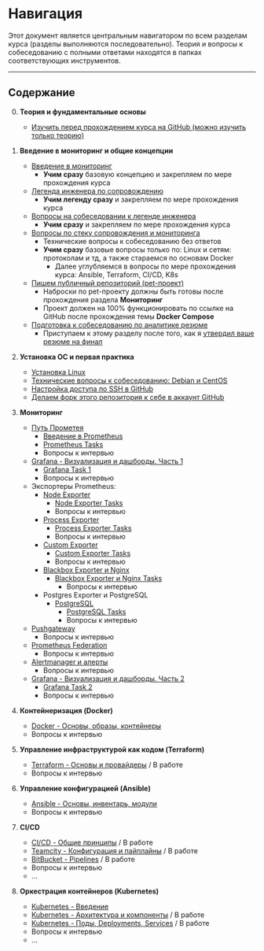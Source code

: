 # Навигация

Этот документ является центральным навигатором по всем разделам курса (разделы выполняются последовательно). Теория и вопросы к собеседованию с полными ответами находятся в папках соответствующих инструментов.

---

## Содержание

0. **Теория и фундаментальные основы**
    * [Изучить перед прохождением курса на GitHub (можно изучить только теорию)](https://teletype.in/@lamjob/wjNvt64l77l)

1.  **Введение в мониторинг и общие концепции**
    * [Введение в мониторинг](https://github.com/lamjob1993/linux-monitoring/tree/main/navigation/introduction_monitoring)
       * **Учим сразу** базовую концепцию и закрепляем по мере прохождения курса
    * [Легенда инженера по сопровождению](https://github.com/lamjob1993/linux-monitoring/blob/main/navigation/%D0%9B%D0%B5%D0%B3%D0%B5%D0%BD%D0%B4%D0%B0%20%D0%B8%D0%BD%D0%B6%D0%B5%D0%BD%D0%B5%D1%80%D0%B0.md)
       * **Учим легенду сразу** и закрепляем по мере прохождения курса
    * [Вопросы на собеседовании к легенде инженера](https://github.com/lamjob1993/linux-monitoring/blob/main/navigation/%D0%92%D0%BE%D0%BF%D1%80%D0%BE%D1%81%D1%8B%20%D0%BA%20%D0%BB%D0%B5%D0%B3%D0%B5%D0%BD%D0%B4%D0%B5.md)
       * **Учим сразу** и закрепляем по мере прохождения курса
    * [Вопросы по стеку сопровождения и мониторинга](https://teletype.in/@lamjob/sPRL_XpiLkV)
       * Технические вопросы к собеседованию без ответов
       * **Учим сразу** базовые вопросы только по: Linux и сетям: протоколам и тд, а также стараемся по основам Docker
          * Далее углубляемся в вопросы по мере прохождения курса: Ansible, Terraform, CI/CD, K8s
    * [Пишем публичный репозиторий (pet-проект)](https://github.com/lamjob1993/linux-monitoring/blob/main/tasks/public_repository/README.md)
       * Наброски по pet-проекту должны быть готовы после прохождения раздела **Мониторинг**
       * Проект должен на 100% функционировать по ссылке на GitHub после прохождения темы **Docker Compose**
    * [Подготовка к собеседованию по аналитике резюме](https://github.com/lamjob1993/linux-monitoring/blob/main/tasks/cv_final/README.md)
       * Приступаем к этому разделу после того, как я [утвердил ваше резюме на финал](https://t.me/c/2168307578/253/257)

2. **Установка ОС и первая практика**
    * [Установка Linux](https://github.com/lamjob1993/linux-monitoring/tree/main/tasks/linux_install)
    * [Технические вопросы к собеседованию: Debian и CentOS](https://github.com/lamjob1993/linux-monitoring/blob/main/tasks/linux_install/tech_questions.md)
    * [Настройка доступа по SSH в GitHub](https://github.com/lamjob1993/linux-monitoring/blob/main/.files/%D0%93%D0%B5%D0%BD%D0%B5%D1%80%D0%B0%D1%86%D0%B8%D1%8F%20SSH%20%D0%B4%D0%BB%D1%8F%20GitHub.md)
    * [Делаем форк этого репозитория к себе в аккаунт GitHub](https://github.com/lamjob1993/linux-monitoring/blob/main/.files/%D0%A4%D0%BE%D1%80%D0%BA%20%D0%B2%20GitHub.md)
3.  **Мониторинг**
    * [Путь Прометея](https://github.com/lamjob1993/linux-monitoring/tree/main/tasks/prometheus/README.md)
       * [Введение в Prometheus](https://github.com/lamjob1993/linux-monitoring/tree/main/tasks/prometheus/beginning)
       * [Prometheus Tasks](https://github.com/lamjob1993/linux-monitoring/tree/main/tasks/prometheus)
       * Вопросы к интервью
    * [Grafana - Визуализация и дашборды. Часть 1](https://github.com/lamjob1993/linux-monitoring/blob/main/tasks/grafana/README.md)
       * [Grafana Task 1](https://github.com/lamjob1993/linux-monitoring/tree/main/tasks/grafana)
       * Вопросы к интервью
    * Экспортеры Prometheus:
       * [Node Exporter](https://github.com/lamjob1993/linux-monitoring/blob/main/tasks/node-exporter/README.md)
          * [Node Exporter Tasks](https://github.com/lamjob1993/linux-monitoring/tree/main/tasks/node-exporter)
          * Вопросы к интервью
       * [Process Exporter](https://github.com/lamjob1993/linux-monitoring/tree/main/tasks/process-exporter/README.md)
          * [Process Exporter Tasks](https://github.com/lamjob1993/linux-monitoring/blob/main/tasks/process-exporter)
          * Вопросы к интервью
       * [Custom Exporter](https://github.com/lamjob1993/linux-monitoring/blob/main/tasks/custom_exporter_bash/README.md)
          * [Custom Exporter Tasks](https://github.com/lamjob1993/linux-monitoring/tree/main/tasks/custom_exporter_bash)
          * Вопросы к интервью
       * [Blackbox Exporter и Nginx](https://github.com/lamjob1993/linux-monitoring/blob/main/tasks/blackbox-exporter/README.md)
          * [Blackbox Exporter и Nginx Tasks](https://github.com/lamjob1993/linux-monitoring/tree/main/tasks/blackbox-exporter)
            * Вопросы к интервью
       * Postgres Exporter и PostgreSQL
          * [PostgreSQL](https://github.com/lamjob1993/linux-monitoring/blob/main/tasks/postgresql/README.md)
             * [PostgreSQL Tasks](https://github.com/lamjob1993/linux-monitoring/tree/main/tasks/postgresql)
             * Вопросы к интервью    
    * [Pushgateway](https://github.com/lamjob1993/linux-monitoring/tree/main/tasks/pushgateway)
       * Вопросы к интервью
    * [Prometheus Federation](https://github.com/lamjob1993/linux-monitoring/tree/main/tasks/prometheus_federate)
       * Вопросы к интервью
    * [Alertmanager и алерты](https://github.com/lamjob1993/linux-monitoring/tree/main/tasks/alertmanager)
       * Вопросы к интервью
    * [Grafana - Визуализация и дашборды. Часть 2](https://github.com/lamjob1993/linux-monitoring/blob/main/tasks/grafana/README.md)
       * [Grafana Task 2](https://github.com/lamjob1993/linux-monitoring/tree/main/tasks/grafana)
       * Вопросы к интервью

4.  **Контейнеризация (Docker)**
    * [Docker - Основы, образы, контейнеры](https://github.com/lamjob1993/docker-monitoring)
    * Вопросы к интервью

5.  **Управление инфраструктурой как кодом (Terraform)**
    * [Terraform - Основы и провайдеры](https://github.com/lamjob1993/terraform-monitoring) / В работе
    * Вопросы к интервью

6.  **Управление конфигурацией (Ansible)**
    * [Ansible - Основы, инвентарь, модули](https://github.com/lamjob1993/ansible-monitoring/tree/main)
    * Вопросы к интервью

7.  **CI/CD**
    * [CI/CD - Общие принципы](../CI-CD/general_principles.md) / В работе
    * [Teamcity - Конфигурация и пайплайны](../CI-CD/Teamcity/interview_questions.md) / В работе
    * [BitBucket - Pipelines](../CI-CD/Bitbucket/interview_questions.md) / В работе
    * Вопросы к интервью 
    * ...
8.  **Оркестрация контейнеров (Kubernetes)**
    * [Kubernetes - Введение](https://github.com/lamjob1993/kubernetes-monitoring)
    * [Kubernetes - Архитектура и компоненты](../Kubernetes/interview-questions/kubernetes_architecture.md) / В работе
    * [Kubernetes - Поды, Deployments, Services](../Kubernetes/interview-questions/kubernetes_objects1.md) / В работе
    * Вопросы к интервью
    * ...
